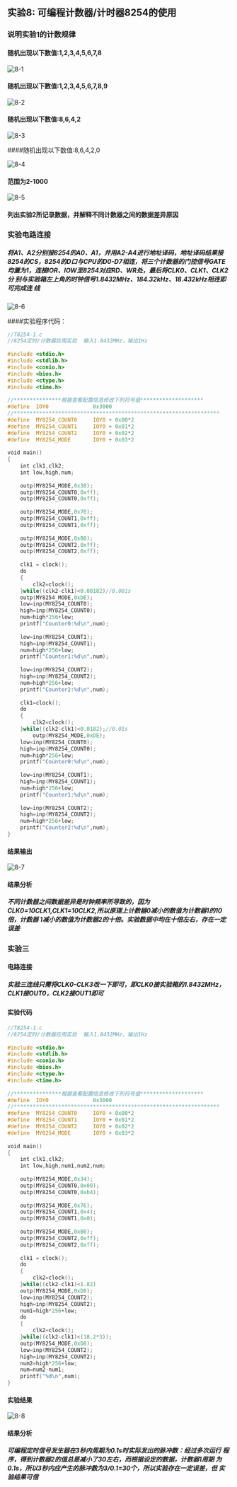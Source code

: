 ## 实验8: 可编程计数器/计时器8254的使用

### 说明实验1的计数规律

#### 随机出现以下数值:1,2,3,4,5,6,7,8

![8-1](lab8-1.png)

#### 随机出现以下数值:1,2,3,4,5,6,7,8,9

![8-2](lab8-2.png)

#### 随机出现以下数值:8,6,4,2

![8-3](lab8-3.png)

####随机出现以下数值:8,6,4,2,0

![8-4](lab8-4.png)

#### 范围为2-1000

![8-5](lab8-5.png)

#### 列出实验2所记录数据，并解释不同计数器之间的数据差异原因

### 实验电路连接

##### 将A1、A2分别接8254的A0、A1，并用A2-A4进行地址译码，地址译码结果接	8254的CS，8254的D口与CPU的D0-D7相连，将三个计数器的门控信号GATE	均置为1，连接IOR、IOW至8254对应RD、WR处，最后将CLK0、CLK1、CLK2分	别与实验箱左上角的时钟信号1.8432MHz、184.32kHz、18.432kHz相连即可完成连	线

![8-6](lab8-6.png)

####实验程序代码：

```c
//T8254-1.c  
//8254定时/计数器应用实验  输入1.8432MHz，输出1Hz  
  
#include <stdio.h>  
#include <stdlib.h>  
#include <conio.h>  
#include <bios.h>  
#include <ctype.h>  
#include <time.h>  
  
//***************根据查看配置信息修改下列符号值********************  
#define  IOY0              0x3000  
//*****************************************************************  
#define  MY8254_COUNT0     IOY0 + 0x00*2  
#define  MY8254_COUNT1     IOY0 + 0x01*2  
#define  MY8254_COUNT2     IOY0 + 0x02*2  
#define  MY8254_MODE       IOY0 + 0x03*2  
  
void main()  
{  
    int clk1,clk2;  
    int low,high,num;  
      
    outp(MY8254_MODE,0x30);  
    outp(MY8254_COUNT0,0xff);  
    outp(MY8254_COUNT0,0xff);  
      
    outp(MY8254_MODE,0x70);  
    outp(MY8254_COUNT1,0xff);  
    outp(MY8254_COUNT1,0xff);  
      
    outp(MY8254_MODE,0xB0);  
    outp(MY8254_COUNT2,0xff);  
    outp(MY8254_COUNT2,0xff);  
      
    clk1 = clock();  
    do  
    {  
        clk2=clock();  
    }while((clk2-clk1)<0.00182)//0.001s  
    outp(MY8254_MODE,0xDE);   
    low=inp(MY8254_COUNT0);  
    high=inp(MY8254_COUNT0);  
    num=high*256+low;  
    printf("Counter0:%d\n",num);  
      
    low=inp(MY8254_COUNT1);  
    high=inp(MY8254_COUNT1);  
    num=high*256+low;  
    printf("Counter1:%d\n",num);  
      
    low=inp(MY8254_COUNT2);  
    high=inp(MY8254_COUNT2);  
    num=high*256+low;  
    printf("Counter2:%d\n",num);  
      
    clk1=clock();  
    do  
    {  
        clk2=clock();  
    }while((clk2-clk1)<0.0182);//0.01s  
        outp(MY8254_MODE,0xDE);   
    low=inp(MY8254_COUNT0);  
    high=inp(MY8254_COUNT0);  
    num=high*256+low;  
    printf("Counter0:%d\n",num);  
      
    low=inp(MY8254_COUNT1);  
    high=inp(MY8254_COUNT1);  
    num=high*256+low;  
    printf("Counter1:%d\n",num);  
      
    low=inp(MY8254_COUNT2);  
    high=inp(MY8254_COUNT2);  
    num=high*256+low;  
    printf("Counter2:%d\n",num);  
} 
```

#### 结果输出

![8-7](lab8-7.png)

#### 结果分析

#####  不同计数器之间数据差异是时钟频率所导致的，因为CLK0=10CLK1,CLK1=10CLK2,所以原理上计数器0减小的数值为计数器1的10倍，计数器		1减小的数值为计数器2的十倍。实验数据中均在十倍左右，存在一定误差



### 实验三

#### 电路连接

##### 实验三连线只需将CLK0-CLK3改一下即可，即CLK0接实验箱的1.8432MHz，		CLK1接OUT0，CLK2接OUT1即可

#### 实验代码

```c
//T8254-1.c  
//8254定时/计数器应用实验  输入1.8432MHz，输出1Hz  
  
#include <stdio.h>  
#include <stdlib.h>  
#include <conio.h>  
#include <bios.h>  
#include <ctype.h>  
#include <time.h>  
  
//***************根据查看配置信息修改下列符号值********************  
#define  IOY0              0x3000  
//*****************************************************************  
#define  MY8254_COUNT0     IOY0 + 0x00*2  
#define  MY8254_COUNT1     IOY0 + 0x01*2  
#define  MY8254_COUNT2     IOY0 + 0x02*2  
#define  MY8254_MODE       IOY0 + 0x03*2  
  
void main()  
{  
    int clk1,clk2;  
    int low,high,num1,num2,num;  
      
    outp(MY8254_MODE,0x34);  
    outp(MY8254_COUNT0,0x00);  
    outp(MY8254_COUNT0,0xb4);  
      
    outp(MY8254_MODE,0x76);  
    outp(MY8254_COUNT1,0x4);  
    outp(MY8254_COUNT1,0x0);  
      
    outp(MY8254_MODE,0xB0);  
    outp(MY8254_COUNT2,0xff);  
    outp(MY8254_COUNT2,0xff);  
      
    clk1 = clock();  
    do  
    {  
        clk2=clock();  
    }while((clk2-clk1)<1.82)  
    outp(MY8254_MODE,0xD8);   
    low=inp(MY8254_COUNT2);  
    high=inp(MY8254_COUNT2);  
    num1=high*256+low;  
    do  
    {  
        clk2=clock();  
    }while((clk2-clk1)<(18.2*3));  
    outp(MY8254_MODE,0xD8);   
    low=inp(MY8254_COUNT2);  
    high=inp(MY8254_COUNT2);  
    num2=high*256+low;  
    num=num2-num1;  
    printf("%d\n",num);  
}  
```

#### 实验结果

![8-8](lab8-8.png)

#### 结果分析

##### 可编程定时信号发生器在3秒内周期为0.1s时实际发出的脉冲数：经过多次运行	程序，得到计数器2的值总是减小了30左右，而根据设定的数据，计数器1周期	为0.1s，所以3秒内应产生的脉冲数为3/0.1=30个，所以实验存在一定误差，但	实验结果可信


